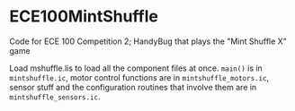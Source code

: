 # ECE100MintShuffle
Code for ECE 100 Competition 2; HandyBug that plays the "Mint Shuffle X" game

Load mshuffle.lis to load all the component files at once.  `main()` is in `mintshuffle.ic`, motor control functions are in `mintshuffle_motors.ic`, sensor stuff and the configuration routines that involve them are in `mintshuffle_sensors.ic`.
